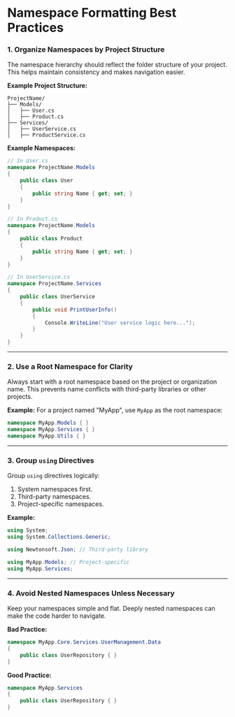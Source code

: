 # Namespace Formatting Best Practices

### 1. Organize Namespaces by Project Structure

The namespace hierarchy should reflect the folder structure of your project. This helps maintain consistency and makes navigation easier.

**Example Project Structure:**

```
ProjectName/
├── Models/
│   ├── User.cs
│   ├── Product.cs
├── Services/
│   ├── UserService.cs
│   ├── ProductService.cs
```

**Example Namespaces:**

```csharp
// In User.cs
namespace ProjectName.Models
{
    public class User
    {
        public string Name { get; set; }
    }
}

// In Product.cs
namespace ProjectName.Models
{
    public class Product
    {
        public string Name { get; set; }
    }
}

// In UserService.cs
namespace ProjectName.Services
{
    public class UserService
    {
        public void PrintUserInfo()
        {
            Console.WriteLine("User service logic here...");
        }
    }
}
```

---

### 2. Use a Root Namespace for Clarity

Always start with a root namespace based on the project or organization name. This prevents name conflicts with third-party libraries or other projects.

**Example:**
For a project named "MyApp", use `MyApp` as the root namespace:

```csharp
namespace MyApp.Models { }
namespace MyApp.Services { }
namespace MyApp.Utils { }
```

---

### 3. Group `using` Directives

Group `using` directives logically:

1. System namespaces first.
2. Third-party namespaces.
3. Project-specific namespaces.

**Example:**

```csharp
using System;
using System.Collections.Generic;

using Newtonsoft.Json; // Third-party library

using MyApp.Models; // Project-specific
using MyApp.Services;
```

---

### 4. Avoid Nested Namespaces Unless Necessary

Keep your namespaces simple and flat. Deeply nested namespaces can make the code harder to navigate.

**Bad Practice:**

```csharp
namespace MyApp.Core.Services.UserManagement.Data
{
    public class UserRepository { }
}
```

**Good Practice:**

```csharp
namespace MyApp.Services
{
    public class UserRepository { }
}
```
